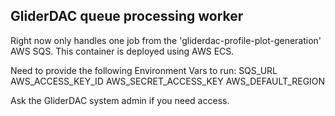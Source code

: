 ## GliderDAC queue processing worker

Right now only handles one job from the 'gliderdac-profile-plot-generation' AWS SQS. This container is deployed using AWS ECS.

Need to provide the following Environment Vars to run:
SQS_URL
AWS_ACCESS_KEY_ID
AWS_SECRET_ACCESS_KEY
AWS_DEFAULT_REGION

Ask the GliderDAC system admin if you need access.